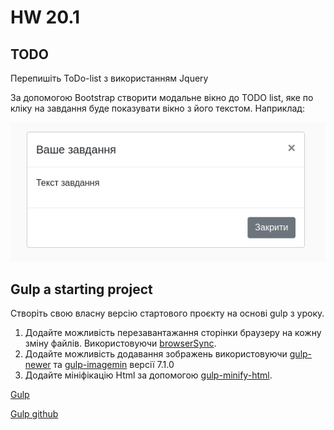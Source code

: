 # HW 20.1

## TODO 

Перепишіть ToDo-list з використанням Jquery

За допомогою Bootstrap створити модальне вікно до TODO list, яке по кліку на завдання буде показувати вікно з його текстом. Наприклад:

![example](Untitled%20(2).png)

## Gulp a starting project

Створіть свою власну версію стартового проєкту на основі gulp з уроку.

1. Додайте можливість перезавантажання сторінки браузеру на кожну зміну файлів. Використовуючи [browserSync](https://browsersync.io/).
2. Додайте можливість додавання зображень використовуючи [gulp-newer](https://www.npmjs.com/package/gulp-newer) та [gulp-imagemin](https://www.npmjs.com/package/gulp-imagemin) версії 7.1.0
3. Додайте мініфікацію Html за допомогою [gulp-minify-html](https://www.npmjs.com/package/gulp-minify-html).

[Gulp](https://gulpjs.com/)

[Gulp github](https://github.com/gulpjs/gulp)